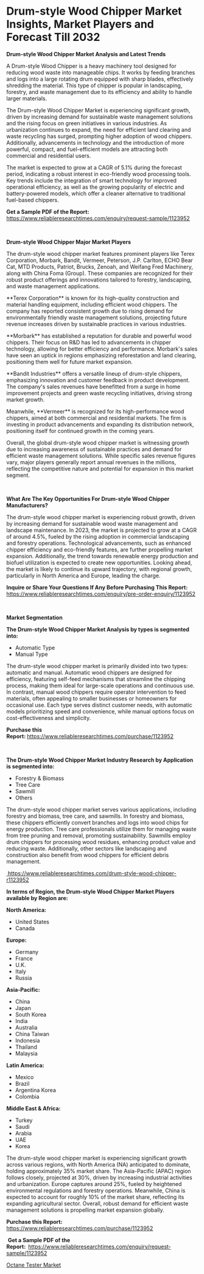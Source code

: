 <p><h1>Drum-style Wood Chipper Market Insights, Market Players and Forecast Till 2032</h1></p><p><strong>Drum-style Wood Chipper Market Analysis and Latest Trends</strong></p>
<p><p>A Drum-style Wood Chipper is a heavy machinery tool designed for reducing wood waste into manageable chips. It works by feeding branches and logs into a large rotating drum equipped with sharp blades, effectively shredding the material. This type of chipper is popular in landscaping, forestry, and waste management due to its efficiency and ability to handle larger materials.</p><p>The Drum-style Wood Chipper Market is experiencing significant growth, driven by increasing demand for sustainable waste management solutions and the rising focus on green initiatives in various industries. As urbanization continues to expand, the need for efficient land clearing and waste recycling has surged, prompting higher adoption of wood chippers. Additionally, advancements in technology and the introduction of more powerful, compact, and fuel-efficient models are attracting both commercial and residential users.</p><p>The market is expected to grow at a CAGR of 5.1% during the forecast period, indicating a robust interest in eco-friendly wood processing tools. Key trends include the integration of smart technology for improved operational efficiency, as well as the growing popularity of electric and battery-powered models, which offer a cleaner alternative to traditional fuel-based chippers.</p></p>
<p><strong>Get a Sample PDF of the Report:&nbsp;</strong> <a href="https://www.reliableresearchtimes.com/enquiry/request-sample/1123952?utm_campaign=3207&utm_medium=2&utm_source=Github&utm_content=ia&utm_term=11042025&utm_id=drum-style-wood-chipper">https://www.reliableresearchtimes.com/enquiry/request-sample/1123952</a></p>
<p>&nbsp;</p>
<p><strong>Drum-style Wood Chipper Major Market Players</strong></p>
<p><p>The drum-style wood chipper market features prominent players like Terex Corporation, Morbark, Bandit, Vermeer, Peterson, J.P. Carlton, ECHO Bear Cat, MTD Products, Patriot, Brucks, Zenoah, and Weifang Fred Machinery, along with China Foma (Group). These companies are recognized for their robust product offerings and innovations tailored to forestry, landscaping, and waste management applications.</p><p>**Terex Corporation** is known for its high-quality construction and material handling equipment, including efficient wood chippers. The company has reported consistent growth due to rising demand for environmentally friendly waste management solutions, projecting future revenue increases driven by sustainable practices in various industries.</p><p>**Morbark** has established a reputation for durable and powerful wood chippers. Their focus on R&D has led to advancements in chipper technology, allowing for better efficiency and performance. Morbark's sales have seen an uptick in regions emphasizing reforestation and land clearing, positioning them well for future market expansion.</p><p>**Bandit Industries** offers a versatile lineup of drum-style chippers, emphasizing innovation and customer feedback in product development. The company's sales revenues have benefitted from a surge in home improvement projects and green waste recycling initiatives, driving strong market growth.</p><p>Meanwhile, **Vermeer** is recognized for its high-performance wood chippers, aimed at both commercial and residential markets. The firm is investing in product advancements and expanding its distribution network, positioning itself for continued growth in the coming years.</p><p>Overall, the global drum-style wood chipper market is witnessing growth due to increasing awareness of sustainable practices and demand for efficient waste management solutions. While specific sales revenue figures vary, major players generally report annual revenues in the millions, reflecting the competitive nature and potential for expansion in this market segment.</p></p>
<p>&nbsp;</p>
<p><strong>What Are The Key Opportunities For Drum-style Wood Chipper Manufacturers?</strong></p>
<p><p>The drum-style wood chipper market is experiencing robust growth, driven by increasing demand for sustainable wood waste management and landscape maintenance. In 2023, the market is projected to grow at a CAGR of around 4.5%, fueled by the rising adoption in commercial landscaping and forestry operations. Technological advancements, such as enhanced chipper efficiency and eco-friendly features, are further propelling market expansion. Additionally, the trend towards renewable energy production and biofuel utilization is expected to create new opportunities. Looking ahead, the market is likely to continue its upward trajectory, with regional growth, particularly in North America and Europe, leading the charge.</p></p>
<p><strong>Inquire or Share Your Questions If Any Before Purchasing This Report:</strong> <a href="https://www.reliableresearchtimes.com/enquiry/pre-order-enquiry/1123952?utm_campaign=3207&utm_medium=2&utm_source=Github&utm_content=ia&utm_term=11042025&utm_id=drum-style-wood-chipper">https://www.reliableresearchtimes.com/enquiry/pre-order-enquiry/1123952</a></p>
<p>&nbsp;</p>
<p><strong>Market Segmentation</strong></p>
<p><strong>The Drum-style Wood Chipper Market Analysis by types is segmented into:</strong></p>
<p><ul><li>Automatic Type</li><li>Manual Type</li></ul></p>
<p><p>The drum-style wood chipper market is primarily divided into two types: automatic and manual. Automatic wood chippers are designed for efficiency, featuring self-feed mechanisms that streamline the chipping process, making them ideal for large-scale operations and continuous use. In contrast, manual wood chippers require operator intervention to feed materials, often appealing to smaller businesses or homeowners for occasional use. Each type serves distinct customer needs, with automatic models prioritizing speed and convenience, while manual options focus on cost-effectiveness and simplicity.</p></p>
<p><strong>Purchase this Report:&nbsp;</strong><a href="https://www.reliableresearchtimes.com/purchase/1123952?utm_campaign=3207&utm_medium=2&utm_source=Github&utm_content=ia&utm_term=11042025&utm_id=drum-style-wood-chipper">https://www.reliableresearchtimes.com/purchase/1123952</a></p>
<p>&nbsp;</p>
<p><strong>The Drum-style Wood Chipper Market Industry Research by Application is segmented into:</strong></p>
<p><ul><li>Forestry & Biomass</li><li>Tree Care</li><li>Sawmill</li><li>Others</li></ul></p>
<p><p>The drum-style wood chipper market serves various applications, including forestry and biomass, tree care, and sawmills. In forestry and biomass, these chippers efficiently convert branches and logs into wood chips for energy production. Tree care professionals utilize them for managing waste from tree pruning and removal, promoting sustainability. Sawmills employ drum chippers for processing wood residues, enhancing product value and reducing waste. Additionally, other sectors like landscaping and construction also benefit from wood chippers for efficient debris management.</p></p>
<p><a href="https://www.reliableresearchtimes.com/drum-style-wood-chipper-r1123952?utm_campaign=3207&utm_medium=2&utm_source=Github&utm_content=ia&utm_term=11042025&utm_id=drum-style-wood-chipper">&nbsp;https://www.reliableresearchtimes.com/drum-style-wood-chipper-r1123952</a></p>
<p><strong>In terms of Region, the Drum-style Wood Chipper Market Players available by Region are:</strong></p>
<p>
    <p> <strong> North America: </strong>
        <ul>
            <li>United States</li>
            <li>Canada</li>
        </ul>
        </p> 
    <p> <strong> Europe: </strong>
        <ul>
            <li>Germany</li>
            <li>France</li>
            <li>U.K.</li>
            <li>Italy</li>
            <li>Russia</li>
        </ul>
        </p> 
    <p> <strong> Asia-Pacific: </strong>
        <ul>
            <li>China</li>
            <li>Japan</li>
            <li>South Korea</li>
            <li>India</li>
            <li>Australia</li>
            <li>China Taiwan</li>
            <li>Indonesia</li>
            <li>Thailand</li>
            <li>Malaysia</li>
        </ul>
        </p> 
    <p> <strong> Latin America: </strong>
        <ul>
            <li>Mexico</li>
            <li>Brazil</li>
            <li>Argentina Korea</li>
            <li>Colombia</li>
        </ul>
        </p> 
    <p> <strong> Middle East & Africa: </strong>
        <ul>
            <li>Turkey</li>
            <li>Saudi</li>
            <li>Arabia</li>
            <li>UAE</li>
            <li>Korea</li>
        </ul>
    </p>
    </p>
<p><p>The drum-style wood chipper market is experiencing significant growth across various regions, with North America (NA) anticipated to dominate, holding approximately 35% market share. The Asia-Pacific (APAC) region follows closely, projected at 30%, driven by increasing industrial activities and urbanization. Europe captures around 25%, fueled by heightened environmental regulations and forestry operations. Meanwhile, China is expected to account for roughly 10% of the market share, reflecting its expanding agricultural sector. Overall, robust demand for efficient waste management solutions is propelling market expansion globally.</p></p>
<p><strong>Purchase this Report: </strong><a href="https://www.reliableresearchtimes.com/purchase/1123952?utm_campaign=3207&utm_medium=2&utm_source=Github&utm_content=ia&utm_term=11042025&utm_id=drum-style-wood-chipper">https://www.reliableresearchtimes.com/purchase/1123952</a></p>
<p>&nbsp;<strong>Get a Sample PDF of the Report:&nbsp;&nbsp;</strong><a href="https://www.reliableresearchtimes.com/enquiry/request-sample/1123952?utm_campaign=3207&utm_medium=2&utm_source=Github&utm_content=ia&utm_term=11042025&utm_id=drum-style-wood-chipper">https://www.reliableresearchtimes.com/enquiry/request-sample/1123952</a></p>
<p><strong></strong></p>
<p><p><a href="https://github.com/myrieronays5/Market-Research-Report-List-1/blob/main/octane-tester-market.md?utm_campaign=3207&utm_medium=2&utm_source=Github&utm_content=ia&utm_term=11042025&utm_id=drum-style-wood-chipper">Octane Tester Market</a></p></p>